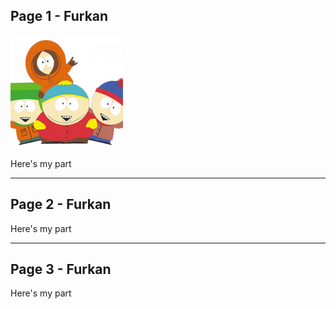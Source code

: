 ## Page 1 - Furkan

![test-image](/assets/test.png)

Here's my part

---

## Page 2 - Furkan

Here's my part

---

## Page 3 - Furkan

Here's my part
